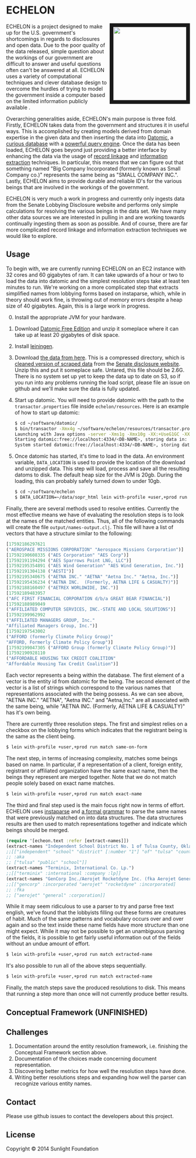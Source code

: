 # ECHELON

<img align="right" src="http://upload.wikimedia.org/wikipedia/commons/2/2f/Menwith-hill-radome.jpg" width=200 border=10/>

ECHELON is a project designed to make up for the U.S. government's
shortcomings in regards to disclosures and open data. Due to the poor
quality of the data released, simple question about the workings of
our government are difficult to answer and useful questions often
can't be answered at all. ECHELON uses a variety of computational
techniques and clever database design to overcome the hurdles of
trying to model the government inside a computer based on the limited
information publicly available .

Overarching generalities aside, ECHELON's main purpose is three
fold. Firstly, ECHELON takes data from the government and structures
it in useful ways. This is accomplished by creating models derived
from domain expertise in the given data and then inserting the data
into [Datomic](http://www.datomic.com/), a
[curious database](http://www.infoq.com/presentations/datomic-functional-database)
with a
[powerful query engine](http://docs.datomic.com/query.html). Once the
data has been loaded, ECHELON goes beyond just providing a better
interface by enhancing the data via the usage of
[record linkage](http://en.wikipedia.org/wiki/Record_linkage) and
[information extraction](http://en.wikipedia.org/wiki/Information_extraction)
techniques. In particular, this means that we can figure out that
something named "Big Company Incorporated (formerly known as Small
Company co.)"  represents the same being as "SMALL COMPANY
INC.". Lastly, ECHELON aims to provide durable and reliable ID's for
the various beings that are involved in the workings of the
government.

ECHELON is very much a work in progress and currently only ingests
data from the Senate Lobbying Disclosure website and performs only
simple calculations for resolving the various beings in the data
set. We have many other data sources we are interested in pulling in
and are working towards continually ingesting them as soon as
possible. And of course, there are far more complicated record linkage
and information extraction techniques we would like to explore.

## Usage

To begin with, we are currently running ECHELON on an EC2 instance
with 32 cores and 60 gigabytes of ram. It can take upwards of a hour
or two to load the data into datomic and the simplest resolution steps
take at least ten minutes to run. We're working on a more complicated
step that extracts simplified names from lobbying forms based on
instaparse, which, while in theory should work fine, is throwing out
of memory errors despite a heap size of 40 gigabytes. Again, this is a
large work in progress.

0. Install the appropriate JVM for your hardware.
1. Download [Datomic Free Edition](https://my.datomic.com/downloads/free) and unzip it someplace where it can take up at least 20 gigabytes of disk space.
2. Install [leiningen](http://leiningen.org/).
3. Download
   [the data from here](http://datacommons.s3.amazonaws.com/sopr_html_transformed.tar.gz). This
   is a compressed directory, which is
   [cleaned version of scraped data](https://github.com/influence-usa/lobbying_federal_domestic)
   from the
   [Senate disclosure website](http://www.senate.gov/pagelayout/legislative/g_three_sections_with_teasers/lobbyingdisc.htm#lobbyingdisc=lad). Unzip
   this and put it someplace safe. Untared, this file should be
   2.6G. There is no system set up yet to keep the data up to date
   on S3, so if you run into any problems running the load script,
   please file an issue on github and we'll make sure the data is
   fully updated.
4. Start up datomic. You will need to provide datomic with the path to
   the `transactor.properties` file inside `echelon/resources`. Here
   is an example of how to start up datomic:

   ``` sh
   $ cd ~/software/datomic/
   $ bin/transactor -Xmx4g ~/software/echelon/resources/transactor.properties
   Launching with Java options -server -Xms1g -Xmx10g -XX:+UseG1GC -XX:MaxGCPauseMillis=50
   Starting datomic:free://localhost:4334/<DB-NAME>, storing data in: data ...
   System started datomic:free://localhost:4334/<DB-NAME>, storing data in: data
   ```

5. Once datomic has started, it's time to load in the data. An
environment variable, `DATA_LOCATION` is used to provide the location
of the download and unzipped data. This step will load, process and
save all the resulting datoms to disk. The default heap size for the
JVM is 20gb. During the loading, this can probably safely turned down to under 10gb.

   ``` sh
   $ cd ~/software/echelon
   $ DATA_LOCATION=~/data/sopr_html lein with-profile +user,+prod run load
   ```

Finally, there are several methods used to resolve entities. Currently
the most effective means we have of evaluating the resolution steps is
to look at the names of the matched entities. Thus, all of the
following commands will create the file
`output/names-output.clj`. This file will have a list of vectors that
have a structure similar to the following:

``` clj
[17592186297621
("AEROSPACE MISSIONS CORPORATION" "Aerospace Missions Corporation")]
[17592190608335 ("AES Corporation" "AES Corp")]
[17592191194294 ("AES Sparrows Point LNG, LLC")]
[17592195354891 ("AES Wind Generation" "AES Wind Generation, Inc.")]
[17592191304138 ("AESTI")]
[17592195340675 ("AETNA INC." "AETNA" "Aetna Inc." "Aetna, Inc.")]
[17592195436234 ("AETNA INC.  (Formerly, AETNA LIFE & CASUALTY)")]
[17592188160497 ("AETREX WORLDWIDE, INC.")]
[17592189483957
("AFC FIRST FINANCIAL CORPORATION d/b/a GREAT BEAR FINANCIAL")]
[17592188989049
("AFFILIATED COMPUTER SERVICES, INC.-STATE AND LOCAL SOLUTIONS")]
[17592199962992
("AFFILIATED MANAGERS GROUP, Inc."
"Affiliated Managers Group, Inc.")]
[17592197543002
("AFFORD (formerly Climate Policy Group)"
"AFFORD, Formerly Climate Policy Group")]
[17592199047305 ("AFFORD Group (formerly Climate Policy Group)")]
[17592190928110
("AFFORDABLE HOUSING TAX CREDIT COALITION"
"Affordable Housing Tax Credit Coalition")]
```

Each vector represents a being within the database. The first element
of a vector is the entity id from datomic for the being. The second
element of the vector is a list of strings which correspond to the
various names that representations associated with the being
possess. As we can see above, "AETNA INC." "AETNA", "Aetna INC." and
"Aetna,Inc." are all associated with the same being, while "AETNA INC.
(Formerly, AETNA LIFE & CASUALTY)" has it's own being.

There are currently three resolution steps. The first and simplest
relies on a checkbox on the lobbying forms which indicates that the
registrant being is the same as the client being.

``` sh
$ lein with-profile +user,+prod run match same-on-form
```

The next step, in terms of increasing complexity, matches some beings
based on name. In particular, if a representation of a client, foreign
entity, registrant or affiliated organization have the same exact
name, then the beings they represent are merged together. Note that we
do not match people solely based on exact name matches.

``` sh
$ lein with-profile +user,+prod run match exact-name
```

The third and final step used is the main focus right now in terms of
effort. ECHELON uses
[instaparse](https://github.com/Engelberg/instaparse) and
[a formal grammar](https://github.com/sunlightlabs/echelon/blob/master/src/echelon/parser.bnf)
to parse the same names that were previously matched on into data
structures. The data structures results are then used to match
representations together and indicate which beings should be merged.

``` clj
(require '[echeon.text :refer [extract-names]])
(extract-names "Independent School District No. 1 of Tulsa County, Oklahoma a/k/a Tulsa Public School")
;;[["independent" "school" "district" [:number "1"] "of" "tulsa" "county" "oklahoma"]
;; :aka
;; ["tulsa" "public" "school"]]
(extract-names "Terminix, International Co. Lp.")
;;[["terminix" :international :company :lp]]
(extract-names "GenCorp Inc./Aerojet Rocketdyne Inc. (fka Aerojet General Corporation)")
;;[["gencorp" :incorporated "aerojet" "rocketdyne" :incorporated]
;; :fka
;; ["aerojet" "general" :corporation]]
```

While it may seem ridiculous to use a parser to try and parse free
text english, we've found that the lobbyists filling out these forms
are creatures of habit. Much of the same patterns and vocabulary
occurs over and over again and so the text inside these name fields
have more structure than one might expect. While it may not be
possible to get an unambiguous parsing of the fields, it is possible
to get fairly useful information out of the fields without an undue
amount of effort.

``` sh
$ lein with-profile +user,+prod run match extracted-name
```

It's also possible to run all of the above steps sequentially.

``` sh
$ lein with-profile +user,+prod run match extracted-name
```

Finally, the match steps save the produced resolutions to disk. This
means that running a step more than once will not currently produce
better results.

## Conceptual Framework (UNFINISHED)

## Challenges

1. Documentation around the entity resolution framework,
   i.e. finishing the Conceptual Framework section above.
2. Documentation of the choices made concerning document representation.
3. Discovering better metrics for how well the resolution steps have done.
4. Writing better resolutions steps and expanding how well the parser
   can recognize various entity names.

## Contact

Please use github issues to contact the developers about this project.

## License

Copyright © 2014 Sunlight Foundation
